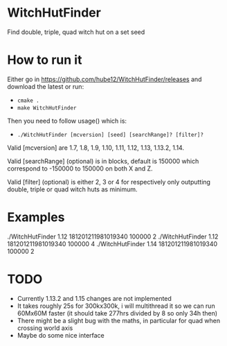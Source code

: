 # WitchHutFinder
Find double, triple, quad witch hut on a set seed

# How to run it

Either go in https://github.com/hube12/WitchHutFinder/releases and download the latest
or run:

- `cmake .`
- `make WitchHutFinder`

Then you need to follow usage() which is:

- `./WitchHutFinder [mcversion] [seed] [searchRange]? [filter]?`

Valid [mcversion] are 1.7, 1.8, 1.9, 1.10, 1.11, 1.12, 1.13, 1.13.2, 1.14.

Valid [searchRange] (optional) is in blocks, default is 150000 which correspond to -150000 to 150000 on both X and Z.

Valid [filter] (optional) is either 2, 3 or 4 for respectively only outputting double, triple or quad witch huts as minimum.


# Examples

./WitchHutFinder 1.12 181201211981019340 100000 2
./WitchHutFinder 1.12 181201211981019340 100000 4
./WitchHutFinder 1.14 181201211981019340 100000 2

# TODO

- Currently 1.13.2 and 1.15 changes are not implemented
- It takes roughly 25s for 300kx300k, i will multithread it so we can run 60Mx60M faster (it should take 277hrs divided by 8 so only 34h then)
- There might be a slight bug with the maths, in particular for quad when crossing world axis
- Maybe do some nice interface